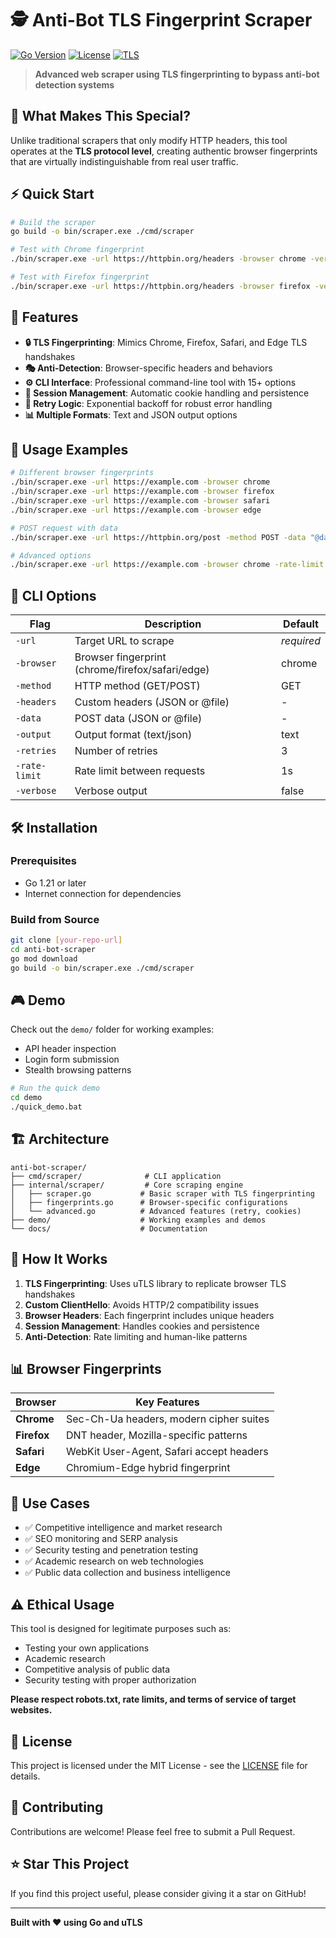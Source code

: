 # 🕵️ Anti-Bot TLS Fingerprint Scraper

[![Go Version](https://img.shields.io/badge/Go-1.21%2B-blue.svg)](https://golang.org/)
[![License](https://img.shields.io/badge/License-MIT-green.svg)](LICENSE)
[![TLS](https://img.shields.io/badge/TLS-Fingerprinting-red.svg)](https://github.com/refraction-networking/utls)

> **Advanced web scraper using TLS fingerprinting to bypass anti-bot detection systems**

## 🎯 What Makes This Special?

Unlike traditional scrapers that only modify HTTP headers, this tool operates at the **TLS protocol level**, creating authentic browser fingerprints that are virtually indistinguishable from real user traffic.

## ⚡ Quick Start

```bash
# Build the scraper
go build -o bin/scraper.exe ./cmd/scraper

# Test with Chrome fingerprint
./bin/scraper.exe -url https://httpbin.org/headers -browser chrome -verbose

# Test with Firefox fingerprint  
./bin/scraper.exe -url https://httpbin.org/headers -browser firefox -verbose
```

## 🚀 Features

- **🔒 TLS Fingerprinting**: Mimics Chrome, Firefox, Safari, and Edge TLS handshakes
- **🎭 Anti-Detection**: Browser-specific headers and behaviors
- **⚙️ CLI Interface**: Professional command-line tool with 15+ options
- **🍪 Session Management**: Automatic cookie handling and persistence
- **🔄 Retry Logic**: Exponential backoff for robust error handling
- **📊 Multiple Formats**: Text and JSON output options

## 📖 Usage Examples

```bash
# Different browser fingerprints
./bin/scraper.exe -url https://example.com -browser chrome
./bin/scraper.exe -url https://example.com -browser firefox
./bin/scraper.exe -url https://example.com -browser safari
./bin/scraper.exe -url https://example.com -browser edge

# POST request with data
./bin/scraper.exe -url https://httpbin.org/post -method POST -data "@data.json"

# Advanced options
./bin/scraper.exe -url https://example.com -browser chrome -rate-limit 3s -retries 5 -output json
```

## 🔧 CLI Options

| Flag | Description | Default |
|------|-------------|---------|
| `-url` | Target URL to scrape | *required* |
| `-browser` | Browser fingerprint (chrome/firefox/safari/edge) | chrome |
| `-method` | HTTP method (GET/POST) | GET |
| `-headers` | Custom headers (JSON or @file) | - |
| `-data` | POST data (JSON or @file) | - |
| `-output` | Output format (text/json) | text |
| `-retries` | Number of retries | 3 |
| `-rate-limit` | Rate limit between requests | 1s |
| `-verbose` | Verbose output | false |

## 🛠️ Installation

### Prerequisites
- Go 1.21 or later
- Internet connection for dependencies

### Build from Source
```bash
git clone [your-repo-url]
cd anti-bot-scraper
go mod download
go build -o bin/scraper.exe ./cmd/scraper
```

## 🎮 Demo

Check out the `demo/` folder for working examples:
- API header inspection
- Login form submission  
- Stealth browsing patterns

```bash
# Run the quick demo
cd demo
./quick_demo.bat
```

## 🏗️ Architecture

```
anti-bot-scraper/
├── cmd/scraper/              # CLI application
├── internal/scraper/         # Core scraping engine
│   ├── scraper.go           # Basic scraper with TLS fingerprinting
│   ├── fingerprints.go      # Browser-specific configurations
│   └── advanced.go          # Advanced features (retry, cookies)
├── demo/                    # Working examples and demos
└── docs/                    # Documentation
```

## 🔬 How It Works

1. **TLS Fingerprinting**: Uses uTLS library to replicate browser TLS handshakes
2. **Custom ClientHello**: Avoids HTTP/2 compatibility issues
3. **Browser Headers**: Each fingerprint includes unique headers
4. **Session Management**: Handles cookies and persistence
5. **Anti-Detection**: Rate limiting and human-like patterns

## 📊 Browser Fingerprints

| Browser | Key Features |
|---------|--------------|
| **Chrome** | Sec-Ch-Ua headers, modern cipher suites |
| **Firefox** | DNT header, Mozilla-specific patterns |
| **Safari** | WebKit User-Agent, Safari accept headers |
| **Edge** | Chromium-Edge hybrid fingerprint |

## 🎯 Use Cases

- ✅ Competitive intelligence and market research
- ✅ SEO monitoring and SERP analysis  
- ✅ Security testing and penetration testing
- ✅ Academic research on web technologies
- ✅ Public data collection and business intelligence

## ⚠️ Ethical Usage

This tool is designed for legitimate purposes such as:
- Testing your own applications
- Academic research
- Competitive analysis of public data
- Security testing with proper authorization

**Please respect robots.txt, rate limits, and terms of service of target websites.**

## 📜 License

This project is licensed under the MIT License - see the [LICENSE](LICENSE) file for details.

## 🤝 Contributing

Contributions are welcome! Please feel free to submit a Pull Request.

## ⭐ Star This Project

If you find this project useful, please consider giving it a star on GitHub!

---

**Built with ❤️ using Go and uTLS**
